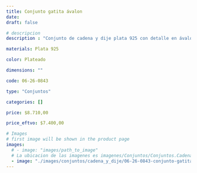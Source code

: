 ```yaml
---
title: Conjunto gatita ávalon
date: 
draft: false

# descripcion
description : "Conjunto de cadena y dije plata 925 con detalle en ávalon. Largo de cadena 40, 45 o 50 cm a elección."

materials: Plata 925

color: Plateado

dimensions: ""

code: 06-26-0843

type: "Conjuntos"

categories: []

price: $8.710,00

price_eftvo: $7.400,00

# Images
# first image will be shown in the product page
images:
  # - image: "images/path_to_image"
  # La ubicacion de las imagenes es imagenes/Conjuntos/Conjuntos.Cadena y Dije/06-26-0843-conjunto-gatita-avalon
  - image: "./images/conjuntos/cadena_y_dije/06-26-0843-conjunto-gatita-avalon.jpg"
---
```

